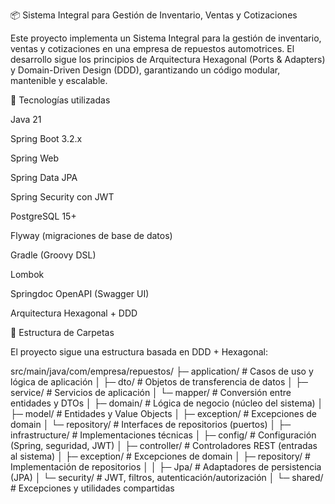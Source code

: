 📦 Sistema Integral para Gestión de Inventario, Ventas y Cotizaciones

Este proyecto implementa un Sistema Integral para la gestión de inventario, ventas y cotizaciones en una empresa de repuestos automotrices.
El desarrollo sigue los principios de Arquitectura Hexagonal (Ports & Adapters) y Domain-Driven Design (DDD), garantizando un código modular, mantenible y escalable.

🚀 Tecnologías utilizadas

Java 21

Spring Boot 3.2.x

Spring Web

Spring Data JPA

Spring Security con JWT

PostgreSQL 15+

Flyway (migraciones de base de datos)

Gradle (Groovy DSL)

Lombok

Springdoc OpenAPI (Swagger UI)

Arquitectura Hexagonal + DDD

📂 Estructura de Carpetas

El proyecto sigue una estructura basada en DDD + Hexagonal:

src/main/java/com/empresa/repuestos/
├─ application/              # Casos de uso y lógica de aplicación
│  ├─ dto/                   # Objetos de transferencia de datos
│  ├─ service/               # Servicios de aplicación
│  └─ mapper/                # Conversión entre entidades y DTOs
│
├─ domain/                   # Lógica de negocio (núcleo del sistema)
│  ├─ model/                 # Entidades y Value Objects
│  ├─ exception/             # Excepciones de domain
│  └─ repository/            # Interfaces de repositorios (puertos)
│
├─ infrastructure/           # Implementaciones técnicas
│  ├─ config/                # Configuración (Spring, seguridad, JWT)
│  ├─ controller/            # Controladores REST (entradas al sistema)
│  ├─ exception/             # Excepciones de domain
│  ├─ repository/            # Implementación de repositorios
│  │  ├─ Jpa/                # Adaptadores de persistencia (JPA)
│  └─ security/              # JWT, filtros, autenticación/autorización
│
└─ shared/                   # Excepciones y utilidades compartidas
